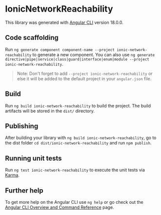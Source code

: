 # IonicNetworkReachability

This library was generated with [Angular CLI](https://github.com/angular/angular-cli) version 18.0.0.

## Code scaffolding

Run `ng generate component component-name --project ionic-network-reachability` to generate a new component. You can also use `ng generate directive|pipe|service|class|guard|interface|enum|module --project ionic-network-reachability`.
> Note: Don't forget to add `--project ionic-network-reachability` or else it will be added to the default project in your `angular.json` file. 

## Build

Run `ng build ionic-network-reachability` to build the project. The build artifacts will be stored in the `dist/` directory.

## Publishing

After building your library with `ng build ionic-network-reachability`, go to the dist folder `cd dist/ionic-network-reachability` and run `npm publish`.

## Running unit tests

Run `ng test ionic-network-reachability` to execute the unit tests via [Karma](https://karma-runner.github.io).

## Further help

To get more help on the Angular CLI use `ng help` or go check out the [Angular CLI Overview and Command Reference](https://angular.dev/tools/cli) page.
